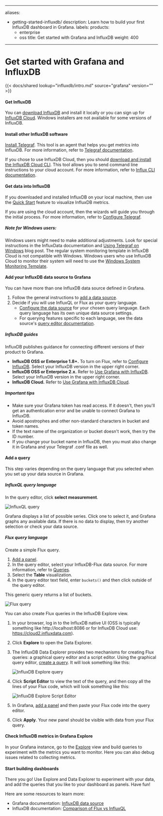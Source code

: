 -----

aliases:

- getting-started-influxdb/
  description: Learn how to build your first InfluxDB dashboard in Grafana.
  labels:
  products:
  - enterprise
  - oss
    title: Get started with Grafana and InfluxDB
    weight: 400

-----

# Get started with Grafana and InfluxDB

{{\< docs/shared lookup="influxdb/intro.md" source="grafana" version="<GRAFANA VERSION>" \>}}

#### Get InfluxDB

You can [download InfluxDB](https://portal.influxdata.com/downloads/) and install it locally or you can sign up for [InfluxDB Cloud](https://www.influxdata.com/products/influxdb-cloud/). Windows installers are not available for some versions of InfluxDB.

#### Install other InfluxDB software

[Install Telegraf](https://docs.influxdata.com/telegraf/v1.18/introduction/installation/). This tool is an agent that helps you get metrics into InfluxDB. For more information, refer to [Telegraf documentation](https://docs.influxdata.com/telegraf/v1.18/).

If you chose to use InfluxDB Cloud, then you should [download and install the InfluxDB Cloud CLI](https://portal.influxdata.com/downloads/). This tool allows you to send command line instructions to your cloud account. For more information, refer to [Influx CLI documentation](https://docs.influxdata.com/influxdb/cloud/write-data/developer-tools/influx-cli/).

#### Get data into InfluxDB

If you downloaded and installed InfluxDB on your local machine, then use the [Quick Start](https://docs.influxdata.com/influxdb/v2.0/write-data/#quick-start-for-influxdb-oss) feature to visualize InfluxDB metrics.

If you are using the cloud account, then the wizards will guide you through the initial process. For more information, refer to [Configure Telegraf](https://docs.influxdata.com/influxdb/cloud/write-data/no-code/use-telegraf/#configure-telegraf).

##### Note for Windows users:

Windows users might need to make additional adjustments. Look for special instructions in the InfluxData documentation and [Using Telegraf on Windows](https://www.influxdata.com/blog/using-telegraf-on-windows/) blog post. The regular system monitoring template in InfluxDB Cloud is not compatible with Windows. Windows users who use InfluxDB Cloud to monitor their system will need to use the [Windows System Monitoring Template](https://github.com/influxdata/community-templates/tree/master/windows_system).

#### Add your InfluxDB data source to Grafana

You can have more than one InfluxDB data source defined in Grafana.

1. Follow the general instructions to [add a data source](../../datasources/#add-a-data-source).
2. Decide if you will use InfluxQL or Flux as your query language.
   - [Configure the data source](../../datasources/influxdb/#configure-the-data-source) for your chosen query language.
     Each query language has its own unique data source settings.
   - For querying features specific to each language, see the data source's [query editor documentation](../../datasources/influxdb/query-editor/).

##### InfluxDB guides

InfluxDB publishes guidance for connecting different versions of their product to Grafana.

- **InfluxDB OSS or Enterprise 1.8+.** To turn on Flux, refer to [Configure InfluxDB](https://docs.influxdata.com/influxdb/v1.8/administration/config/#flux-enabled-false.). Select your InfluxDB version in the upper right corner.
- **InfluxDB OSS or Enterprise 2.x.** Refer to [Use Grafana with InfluxDB](https://docs.influxdata.com/influxdb/v2.0/tools/grafana/). Select your InfluxDB version in the upper right corner.
- **InfluxDB Cloud.** Refer to [Use Grafana with InfluxDB Cloud](https://docs.influxdata.com/influxdb/cloud/tools/grafana/).

##### Important tips

- Make sure your Grafana token has read access. If it doesn't, then you'll get an authentication error and be unable to connect Grafana to InfluxDB.
- Avoid apostrophes and other non-standard characters in bucket and token names.
- If the text name of the organization or bucket doesn't work, then try the ID number.
- If you change your bucket name in InfluxDB, then you must also change it in Grafana and your Telegraf .conf file as well.

#### Add a query

This step varies depending on the query language that you selected when you set up your data source in Grafana.

##### InfluxQL query language

In the query editor, click **select measurement**.

![InfluxQL query](/static/img/docs/influxdb/influxql-query-7-5.png)

Grafana displays a list of possible series. Click one to select it, and Grafana graphs any available data. If there is no data to display, then try another selection or check your data source.

##### Flux query language

Create a simple Flux query.

1. [Add a panel](../../dashboards/build-dashboards/create-dashboard/).
2. In the query editor, select your InfluxDB-Flux data source. For more information, refer to [Queries](../../panels-visualizations/query-transform-data/).
3. Select the **Table** visualization.
4. In the query editor text field, enter `buckets()` and then click outside of the query editor.

This generic query returns a list of buckets.

![Flux query](/static/img/docs/influxdb/flux-query-7-5.png)

You can also create Flux queries in the InfluxDB Explore view.

1. In your browser, log in to the InfluxDB native UI (OSS is typically something like http://localhost:8086 or for InfluxDB Cloud use: https://cloud2.influxdata.com).

2. Click **Explore** to open the Data Explorer.

3. The InfluxDB Data Explorer provides two mechanisms for creating Flux queries: a graphical query editor and a script editor. Using the graphical query editor, [create a query](https://docs.influxdata.com/influxdb/cloud/query-data/execute-queries/data-explorer/). It will look something like this:
   
   ![InfluxDB Explore query](/static/img/docs/influxdb/influx-explore-query-7-5.png)

4. Click **Script Editor** to view the text of the query, and then copy all the lines of your Flux code, which will look something like this:
   
   ![InfluxDB Explore Script Editor](/static/img/docs/influxdb/explore-query-text-7-5.png)

5. In Grafana, [add a panel](../../dashboards/build-dashboards/create-dashboard/) and then paste your Flux code into the query editor.

6. Click **Apply**. Your new panel should be visible with data from your Flux query.

#### Check InfluxDB metrics in Grafana Explore

In your Grafana instance, go to the [Explore](../../explore/) view and build queries to experiment with the metrics you want to monitor. Here you can also debug issues related to collecting metrics.

#### Start building dashboards

There you go\! Use Explore and Data Explorer to experiment with your data, and add the queries that you like to your dashboard as panels. Have fun\!

Here are some resources to learn more:

- Grafana documentation: [InfluxDB data source](../../datasources/influxdb/)
- InfluxDB documentation: [Comparison of Flux vs InfluxQL](https://docs.influxdata.com/influxdb/v1.8/flux/flux-vs-influxql/)
